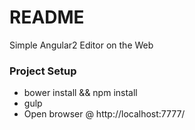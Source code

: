 # README #

Simple Angular2 Editor on the Web

### Project Setup ###

* bower install && npm install
* gulp
* Open browser @ http://localhost:7777/


